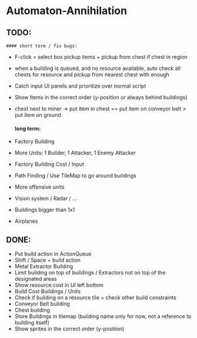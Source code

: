 # Automaton-Annihilation


## TODO:

	#### short term / fix bugs:
 - F-click = select box pickup items + pickup from chest if chest in region
 - when a building is queued, and no resource available, auto check all chests for resource and pickup from nearest chest with enough
 - Catch input UI panels and prioritize over normal script
 - Show Items in the correct order (y-position or always behind buildings)
 - chest next to miner -> put item in chest == put item on conveyor belt > put item on ground


	#### long term:
 - Factory Building
 - More Units: 1 Builder, 1 Attacker, 1 Enemy Attacker
 - Factory Building Cost / Input
 - Path Finding / Use TileMap to go around buildings
 - More offensive units
 - Vision system / Radar / ...
 - Buildings bigger than 1x1
 - Airplanes


## DONE:
 - Put build action in ActionQueue
 - Shift / Space + build action
 - Metal Extractor Building
 - Limit building on top of buildings / Extractors not on top of the designated areas
 - Show resource cost in UI left bottom
 - Build Cost Buildings / Units
 - Check if building on a resource tile + check other build constraints
 - Conveyor Belt building
 - Chest building
 - Store Buildings in tilemap (building name only for now, not a reference to building itself)
 - Show sprites in the correct order (y-position)
